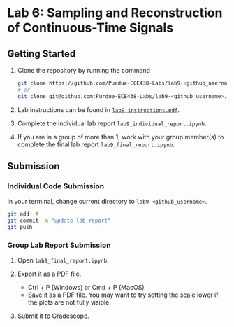 # Lab 6: Sampling and Reconstruction of Continuous-Time Signals

## Getting Started

1. Clone the repository by running the command

    ```bash
    git clone https://github.com/Purdue-ECE438-Labs/lab9-<github_username>.git  # using web URL
    # or
    git clone git@github.com:Purdue-ECE438-Labs/lab9-<github_username>.git  # using SSH
    ```

2. Lab instructions can be found in [`lab9_instructions.pdf`](lab9_instructions.pdf).

3. Complete the individual lab report `lab9_individual_report.ipynb`.

4. If you are in a group of more than 1, work with your group member(s) to complete the final lab report `lab9_final_report.ipynb`.

## Submission

### Individual Code Submission

In your terminal, change current directory to `lab9-<github_username>`.

```bash
git add -A 
git commit -m "update lab report"
git push
```

### Group Lab Report Submission

1. Open `lab9_final_report.ipynb`.

2. Export it as a PDF file.
    * Ctrl + P (Windows) or Cmd + P (MacOS)
    * Save it as a PDF file. You may want to try setting the scale lower if the plots are not fully visible.

3. Submit it to [Gradescope](https://www.gradescope.com/).
